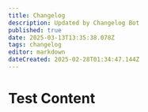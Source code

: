 ```yaml
---
title: Changelog
description: Updated by Changelog Bot
published: true
date: 2025-03-13T13:35:38.078Z
tags: changelog
editor: markdown
dateCreated: 2025-02-28T01:34:47.144Z
---
```


# Test Content
